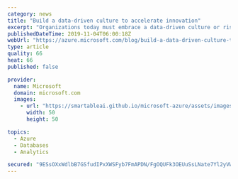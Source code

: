 ```yaml
---
category: news
title: "Build a data-driven culture to accelerate innovation"
excerpt: "Organizations today must embrace a data-driven culture or risk being left behind. A recent Harvard Business Review survey found organizations with data-driven cultures improve revenue by four times and unlock rich insights to drive meaningful business transformation and customer satisfaction.\r\n\r\nAs organizations"
publishedDateTime: 2019-11-04T06:00:18Z
webUrl: "https://azure.microsoft.com/blog/build-a-data-driven-culture-to-accelerate-innovation/"
type: article
quality: 66
heat: 66
published: false

provider:
  name: Microsoft
  domain: microsoft.com
  images:
    - url: "https://smartableai.github.io/microsoft-azure/assets/images/organizations/microsoft.com-50x50.jpg"
      width: 50
      height: 50

topics:
  - Azure
  - Databases
  - Analytics

secured: "9ESsOXxWdlbB7GSfudIPxXWSFyb7FmAPDN/FgOQUFk3OEUuSsLNate7Yl2yVWFxmqWwWnbxRaW9RMt0UlJB0ccFBvOdRevCbGJriM5eY+lMLxaLhGm/qFjdXE4E++pH473g8a6P6L/Go7yPCEvuIt1WIGQIxE6c/tXNfeaQDDVAjw8r0MhPcpl0X7nheFzjS3VRFO8/YndEDnuPmPpDZ51RU6kawvze2VRtEbD181sxleYfIcQ/eiSwsE9P79rK/iRMRPw4gRyaiqi1OnfpFEirDMIGbUyYcbUPDp7AEiNGAY36cDRk9jBLm2NqxjiGqAr1JDiNnK4AF47Q9cZY34Q==;Wmao6HSVRA7dDcynBWyKDA=="
---
```


